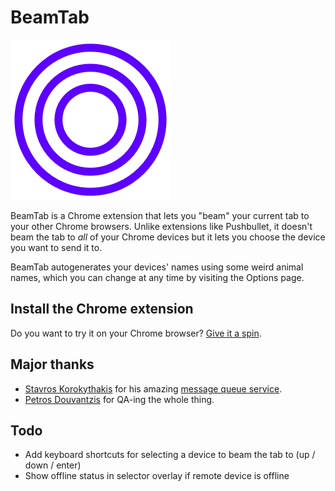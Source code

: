 # BeamTab

![BeamTab Logo](https://raw.githubusercontent.com/stelabouras/beamtab/master/icons/icon-256.png)

BeamTab is a Chrome extension that lets you "beam" your current tab to your other Chrome browsers. Unlike extensions like Pushbullet, it doesn't beam the tab to *all* of your Chrome devices but it lets you choose the device you want to send it to. 

BeamTab autogenerates your devices' names using some weird animal names, which you can change at any time by visiting the Options page.


## Install the Chrome extension

Do you want to try it on your Chrome browser? [Give it a spin](https://chrome.google.com/webstore/detail/hjimekoedodkoapedlmjngpelnlnoehf/).


## Major thanks

* [Stavros Korokythakis](https://github.com/skorokithakis/) for his amazing [message queue service](https://github.com/skorokithakis/gweet/).
* [Petros Douvantzis](https://github.com/petrakeas/) for QA-ing the whole thing.

## Todo

* Add keyboard shortcuts for selecting a device to beam the tab to (up / down / enter)
* Show offline status in selector overlay if remote device is offline
